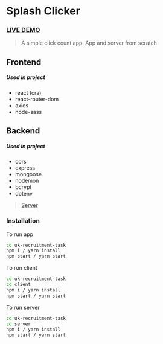 # Splash Clicker

### [LIVE DEMO](https://splash-clicker.netlify.app/)

> A simple click count app. App and server from scratch

## Frontend

##### Used in project

- react (cra)
- react-router-dom
- axios
- node-sass

## Backend

##### Used in project

- cors
- express
- mongoose
- nodemon
- bcrypt
- dotenv

> [Server](https://server-uk.herokuapp.com/api/)

### Installation

To run app

```sh
cd uk-recruitment-task
npm i / yarn install
npm start / yarn start
```

To run client

```sh
cd uk-recruitment-task
cd client
npm i / yarn install
npm start / yarn start
```

To run server

```sh
cd uk-recruitment-task
cd server
npm i / yarn install
npm start / yarn start
```
